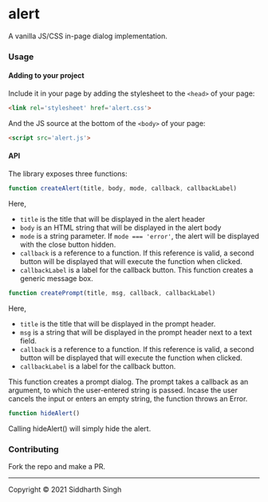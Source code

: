 # alert

A vanilla JS/CSS in-page dialog implementation.

### Usage

#### Adding to your project

Include it in your page by adding the stylesheet to the `<head>` of your page:
```html
<link rel='stylesheet' href='alert.css'>
```
And the JS source at the bottom of the `<body>` of your page:
```html
<script src='alert.js'>
```

#### API

The library exposes three functions:
```js
function createAlert(title, body, mode, callback, callbackLabel)
```
Here,
* `title` is the title that will be displayed in the alert header
* `body` is an HTML string that will be displayed in the alert body
* `mode` is a string parameter. If `mode === 'error'`, the alert will be displayed with the close button hidden.
* `callback` is a reference to a function. If this reference is valid, a second button will be displayed that will execute the function when clicked.
* `callbackLabel` is a label for the callback button.
This function creates a generic message box.

```js
function createPrompt(title, msg, callback, callbackLabel)
```
Here,
* `title` is the title that will be displayed in the prompt header.
* `msg` is a string that will be displayed in the prompt header next to a text field.
* `callback` is a reference to a function. If this reference is valid, a second button will be displayed that will execute the function when clicked.
* `callbackLabel` is a label for the callback button.

This function creates a prompt dialog. The prompt takes a callback as an argument, to which the user-entered string is passed. Incase the user cancels the input or enters an empty string, the function throws an Error.

```js
function hideAlert()
```
Calling hideAlert() will simply hide the alert.

### Contributing
Fork the repo and make a PR.

---

Copyright © 2021 Siddharth Singh